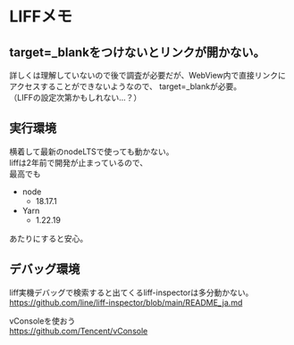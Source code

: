 # LIFFメモ

## target=_blankをつけないとリンクが開かない。
詳しくは理解していないので後で調査が必要だが、WebView内で直接リンクにアクセスすることができないようなので、
target=_blankが必要。  
（LIFFの設定次第かもしれない...？）

## 実行環境
横着して最新のnodeLTSで使っても動かない。  
liffは2年前で開発が止まっているので、  
最高でも  
- node
  - 18.17.1
- Yarn
  - 1.22.19

あたりにすると安心。

## デバッグ環境
liff実機デバッグで検索すると出てくるliff-inspectorは多分動かない。  
https://github.com/line/liff-inspector/blob/main/README_ja.md  

vConsoleを使おう  
https://github.com/Tencent/vConsole